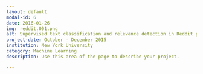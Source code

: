 ```yaml
---
layout: default
modal-id: 6
date: 2016-01-26
img: reddit.001.png
alt: Supervised text classification and relevance detection in Reddit posts
project-date: October - December 2015
institution: New York University
category: Machine Learning
description: Use this area of the page to describe your project.

---
```

